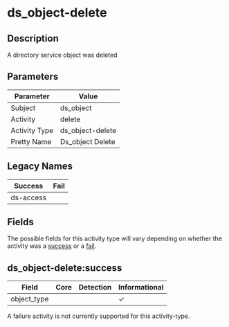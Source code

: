 ds_object-delete
================

Description
-----------
A directory service object was deleted

Parameters
----------
| Parameter     | Value            |
| ------------- | ---------------- |
| Subject       | ds_object        |
| Activity      | delete           |
| Activity Type | ds_object-delete |
| Pretty Name   | Ds_object Delete |

Legacy Names
------------
| Success       | Fail |
| ------------- | ---- |
| ds-access<br> |      |

Fields
------

The possible fields for this activity type will vary depending on whether the activity was a [success](#ds_object-deletesuccess) or a [fail](#ds_object-deletefail).


ds_object-delete:success
------------------------

| Field       | Core | Detection | Informational |
| ----------- | ---- | --------- | ------------- |
| object_type |      |           | &#10003;      |

A failure activity is not currently supported for this activity-type.
